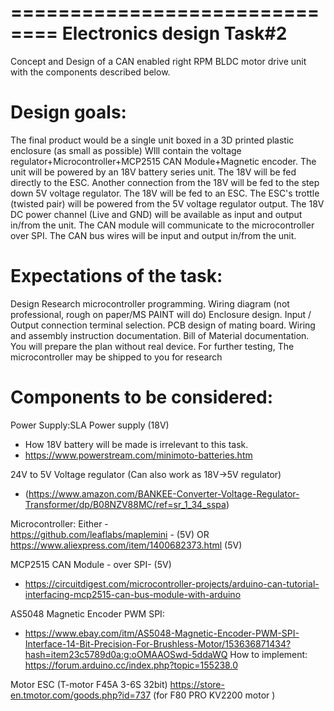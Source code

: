 ==============================
Electronics design Task#2
==============================

Concept and Design of a CAN enabled right RPM BLDC motor drive unit with the components described below. 

Design goals:
===============
The final product would be a single unit boxed in a 3D printed plastic enclosure (as small as possible)
WIll contain the voltage regulator+Microcontroller+MCP2515 CAN Module+Magnetic encoder.
The unit will be powered by an 18V battery series unit. The 18V will be fed directly to the ESC.
Another connection from the 18V will be fed to the step down 5V voltage regulator.
The 18V will be fed to an ESC. The ESC's trottle (twisted pair) will be powered from the 5V voltage regulator output.
The 18V DC power channel (Live and GND) will be available as input and output in/from the unit.
The CAN module will communicate to the microcontroller over SPI.
The CAN bus wires will be input and output in/from the unit.



Expectations of the task:
==============================
Design Research 
microcontroller programming. 
Wiring diagram (not professional, rough on paper/MS PAINT will do)
Enclosure design.
Input / Output connection terminal selection.
PCB design of mating board.
Wiring and assembly instruction documentation.
Bill of Material documentation.
You will prepare the plan without real device. 
For further testing, The microcontroller may be shipped to you for research 



Components to be considered:
==============================
Power Supply:SLA Power supply (18V) 
- How 18V battery will be made is irrelevant to this task.
- https://www.powerstream.com/minimoto-batteries.htm

24V to 5V Voltage regulator (Can also work as 18V->5V regulator)
- (https://www.amazon.com/BANKEE-Converter-Voltage-Regulator-Transformer/dp/B08NZV88MC/ref=sr_1_34_sspa)

Microcontroller:
Either -  
https://github.com/leaflabs/maplemini - (5V)
OR
https://www.aliexpress.com/item/1400682373.html (5V)

MCP2515 CAN Module - over SPI- (5V) 
- https://circuitdigest.com/microcontroller-projects/arduino-can-tutorial-interfacing-mcp2515-can-bus-module-with-arduino


AS5048 Magnetic Encoder PWM SPI:
- https://www.ebay.com/itm/AS5048-Magnetic-Encoder-PWM-SPI-Interface-14-Bit-Precision-For-Brushless-Motor/153636871434?hash=item23c5789d0a:g:oOMAAOSwd-5ddaWQ
How to implement:
https://forum.arduino.cc/index.php?topic=155238.0

Motor ESC (T-motor F45A 3-6S 32bit)
https://store-en.tmotor.com/goods.php?id=737 (for F80 PRO KV2200 motor )

